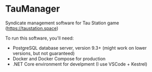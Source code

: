 # TauManager

Syndicate management software for Tau Station game (https://taustation.space)

To run this software, you'll need:

* PostgreSQL database server, version 9.3+ (might work on lower versions, but not guaranteed)
* Docker and Docker Compose for production
* .NET Core environment for develpment (I use VSCode + Kestrel)
